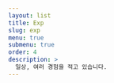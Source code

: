 ```yaml
---
layout: list
title: Exp
slug: exp
menu: true
submenu: true
order: 4
description: >
  일상, 여러 경험을 적고 있습니다. 
---
```


